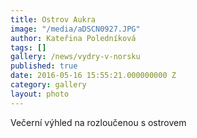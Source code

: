 ```yaml
---
title: Ostrov Aukra
image: "/media/aDSCN0927.JPG"
author: Kateřina Poledníková
tags: []
gallery: /news/vydry-v-norsku
published: true
date: 2016-05-16 15:55:21.000000000 Z
category: gallery
layout: photo
---
```

Večerní výhled na rozloučenou s ostrovem
